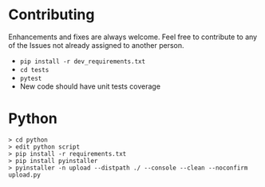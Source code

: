 # Contributing

Enhancements and fixes are always welcome. Feel free to contribute to any of the Issues not already assigned to another person.

* `pip install -r dev_requirements.txt`
* `cd tests`
* `pytest`
* New code should have unit tests coverage

# Python
```
> cd python
> edit python script
> pip install -r requirements.txt
> pip install pyinstaller
> pyinstaller -n upload --distpath ./ --console --clean --noconfirm upload.py
```